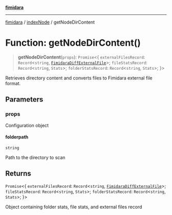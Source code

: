 [**fimidara**](../../README.md)

***

[fimidara](../../modules.md) / [indexNode](../README.md) / getNodeDirContent

# Function: getNodeDirContent()

> **getNodeDirContent**(`props`): `Promise`\<\{ `externalFilesRecord`: `Record`\<`string`, [`FimidaraDiffExternalFile`](../../indexBrowser/type-aliases/FimidaraDiffExternalFile.md)\>; `fileStatsRecord`: `Record`\<`string`, `Stats`\>; `folderStatsRecord`: `Record`\<`string`, `Stats`\>; \}\>

Retrieves directory content and converts files to Fimidara external file format.

## Parameters

### props

Configuration object

#### folderpath

`string`

Path to the directory to scan

## Returns

`Promise`\<\{ `externalFilesRecord`: `Record`\<`string`, [`FimidaraDiffExternalFile`](../../indexBrowser/type-aliases/FimidaraDiffExternalFile.md)\>; `fileStatsRecord`: `Record`\<`string`, `Stats`\>; `folderStatsRecord`: `Record`\<`string`, `Stats`\>; \}\>

Object containing folder stats, file stats, and external files record
